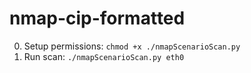 # nmap-cip-formatted

0) Setup permissions: `chmod +x ./nmapScenarioScan.py`
1) Run scan: `./nmapScenarioScan.py eth0`
